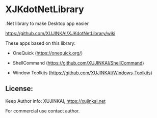 # XJKdotNetLibrary

.Net library to make Desktop app easier

https://github.com/XUJINKAI/XJKdotNetLibrary/wiki

These apps based on this library:

- OneQuick (https://onequick.org/)

- ShellCommand (https://github.com/XUJINKAI/ShellCommand)

- Window Toolkits (https://github.com/XUJINKAI/Windows-Toolkits)


## License:

Keep Author info: XUJINKAI, https://xujinkai.net

For commercial use contact author.
